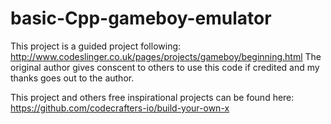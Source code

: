 # basic-Cpp-gameboy-emulator
This project is a guided project following:
http://www.codeslinger.co.uk/pages/projects/gameboy/beginning.html
The original author gives conscent to others to use this code if credited and my thanks goes out to the author. 

This project and others free inspirational projects can be found here: 
https://github.com/codecrafters-io/build-your-own-x

